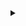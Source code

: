 
<details>
  <summary></summary>
  <p>
**Hello, I'm Dinis Martinho,** a 17-year-old high school student with a passion for generative AI, game development, computer graphics, and web development. I have experience working with GANs and have explored applications such as image generation and style transfer. In addition to that, I've been actively involved in various computer vision tasks, including segmentation, classification, and object detection. Currently, I'm excited to be participating in the ongoing ARCADE (Automatic Region-based Coronary Artery Disease diagnostics using x-ray angiography images) challenge, where I'm applying my skills to contribute towards developing innovative solutions in the field of medical imaging. I'm always eager to learn and grow in these areas, and I'm enthusiastic about collaborating on projects that push the boundaries of technology.  </p>
</details>


<!-- 
<p align="center">
  <img src="https://img.shields.io/badge/-C%23-239120?style=flat&logo=c-sharp&logoColor=white" alt="C#">
  <img src="https://img.shields.io/badge/-Unity-000000?style=flat&logo=unity&logoColor=white" alt="Unity">
  <img src="https://img.shields.io/badge/-HLSL-FFD700?style=flat&logo=unity&logoColor=white" alt="HLSL">
  <img src="https://img.shields.io/badge/-React.js-61DAFB?style=flat&logo=react&logoColor=white" alt="React.js">
  <img src="https://img.shields.io/badge/-Tailwind_CSS-38B2AC?style=flat&logo=tailwind-css&logoColor=white" alt="Tailwind CSS">
  <img src="https://img.shields.io/badge/-Python-3776AB?style=flat&logo=python&logoColor=white" alt="Python">
  <img src="https://img.shields.io/badge/-PyTorch-EE4C2C?style=flat&logo=pytorch&logoColor=white" alt="PyTorch">
  <img src="https://img.shields.io/badge/-TensorFlow-FF6F00?style=flat&logo=tensorflow&logoColor=white" alt="TensorFlow">
</p>

